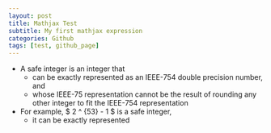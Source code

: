 ```yaml
---
layout: post
title: Mathjax Test
subtitle: My first mathjax expression
categories: Github
tags: [test, github_page]
---
```


* A safe integer is an integer that
  * can be exactly represented as an IEEE-754 double precision number, and
  * whose IEEE-75 representation cannot be the result of rounding any other integer to fit the IEEE-754 representation
* For example, $ 2 ^ {53} - 1 $ is a safe integer,
  * it can be exactly represented 
